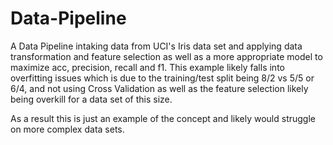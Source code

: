 # Data-Pipeline

A Data Pipeline intaking data from UCI's Iris data set and applying data transformation and feature selection as well as a more appropriate model to maximize acc, precision, recall and f1. This example likely falls into overfitting issues which is due to the training/test split being 8/2 vs 5/5 or 6/4, and not using Cross Validation as well as the feature selection likely being overkill for a data set of this size. 

As a result this is just an example of the concept and likely would struggle on more complex data sets.
